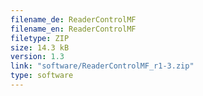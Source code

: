 ```yaml
---
filename_de: ReaderControlMF
filename_en: ReaderControlMF
filetype: ZIP
size: 14.3 kB
version: 1.3
link: "software/ReaderControlMF_r1-3.zip"
type: software
---
```

